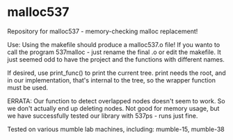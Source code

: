 malloc537
=========

Repository for malloc537 - memory-checking malloc replacement!

Use:
Using the makefile should produce a malloc537.o file!
If you wanto to call the program 537malloc - just rename the final .o
or edit the makefile. It just seemed odd to have the project and the functions
with different names.

If desired, use print_func() to print the current tree. print needs the root,
and in our implementation, that's internal to the tree, so the wrapper function
must be used.

ERRATA:
Our function to detect overlapped nodes doesn't seem to work. So we
don't actually end up deleting nodes. Not good for memory usage, but
we have successfully tested our library with 537ps - runs just fine.

Tested on various mumble lab machines, including:
mumble-15, mumble-38
